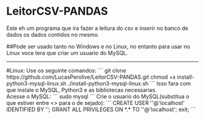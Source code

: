 # LeitorCSV-PANDAS
Este eh um programa que ira fazer a leitura do csv e inserir no banco de dados os dados contidos no mesmo.
<br>

##Pode ser usado tanto no Windows e no Linux, no entanto para usar no Linux voce tera que criar um usuario do MySQL.
<hr>
#Linux:
Use os seguinte comandos:
```
git clone https://github.com/LucasPerolive/LeitorCSV-PANDAS.git
chmod +x install-python3-mysql-linux.sh
./install-python3-mysql-linux.sh
```
Isso fara com que instale o MySQL, Python3 e as bibliotecas necessarias.
<br>
Acesse o MySQL:
```
sudo mysql
```
Crie o usuario do MySQL(substitua o que estiver entre <> para o de sejado):
```
CREATE USER '<nome_usuario>'@'localhost' IDENTIFIED BY '<senha>';
GRANT ALL PRIVILEGES ON *.* TO '<nome_usuario>'@'localhost';
exit;
```
<br>
